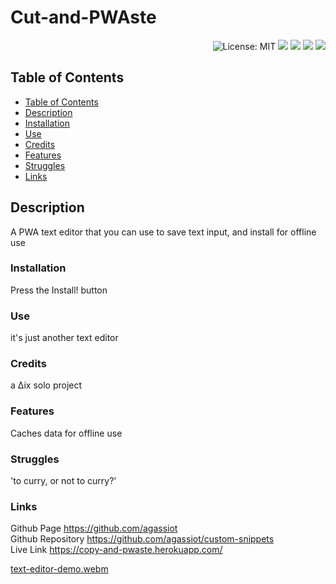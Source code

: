 
<h1 align="left"> Cut-and-PWAste </h1>  
<p align="right">
    <img alt="License: MIT" src="https://img.shields.io/badge/License-MIT-green.svg?style=plastic" target="_blank"/>
    <img src="https://img.shields.io/badge/javascript-%23323330.svg?style=plastic&logo=javascript&logoColor=%23F7DF1E" target="_blank"/>
    <img src="https://img.shields.io/badge/heroku-%23430098.svg?style=plastic&logo=heroku&logoColor=white" target="_blank"/>
    <img src="https://img.shields.io/badge/node.js-6DA55F?style=plastic&logo=node.js&logoColor=white" />
    <img src="https://img.shields.io/badge/express.js-%23404d59.svg?style=plastic&logo=express&logoColor=%2361DAFB" />
</p>



## Table of Contents
- [Table of Contents](#table-of-contents)
- [Description](#description)
- [Installation](#installation)
- [Use](#use)
- [Credits](#credits)
- [Features](#features)
- [Struggles](#struggles)
- [Links](#links)
        

## Description

A PWA text editor that you can use to save text input, and install for offline use

### Installation

Press the Install! button

### Use

it's just another text editor

### Credits

a ∆ix solo project

### Features

Caches data for offline use

### Struggles

'to curry, or not to curry?'

### Links

Github Page https://github.com/agassiot \
Github Repository https://github.com/agassiot/custom-snippets \
Live Link https://copy-and-pwaste.herokuapp.com/ 

[text-editor-demo.webm](https://user-images.githubusercontent.com/61921580/201350794-9f515602-4581-4fe7-ba9c-88a69c19f102.webm)
